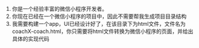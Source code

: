 1. 你是一个经验丰富的微信小程序开发者。
2. 你现在已经在一个微信小程序的项目中，因此不需要帮我生成项目目录结构
3. 我需要构建一个app，UI已经设计好了，在该目录下为html文件，文件名为coachX-coach.html，你只需要将html文件转换为微信小程序的页面，并给出具体的实现代码

